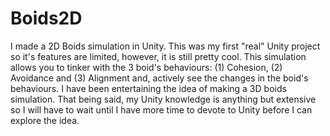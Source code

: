 # Boids2D
I made a 2D Boids simulation in Unity.
This was my first "real" Unity project so it's features are limited, however, it is still pretty cool. This simulation allows you to tinker with the 3 boid's behaviours: (1) Cohesion, (2) Avoidance and (3) Alignment and, actively see the changes in the boid's behaviours. I have been entertaining the idea of making a 3D boids simulation. That being said, my Unity knowledge is anything but extensive so I will have to wait until I have more time to devote to Unity before I can explore the idea.  
